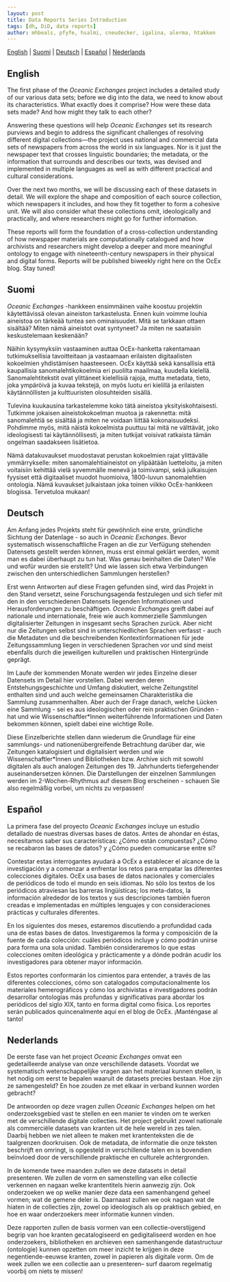 ```yaml
---
layout: post
title: Data Reports Series Introduction
tags: [dh, DiD, data reports]
author: mhbeals, pfyfe, hsalmi, cneudecker, igalina, alerma, htakken
---
```


[English](#English) | [Suomi](#Suomi) | [Deutsch](#Deutsch) | [Español](#Español) | [Nederlands](#Nederlands)

## <a name="English"></a>English

The first phase of the _Oceanic Exchanges_ project includes a detailed study of our various data sets; before we dig into the data, we need to know about its characteristics. What exactly does it comprise? How were these data sets made? And how might they talk to each other?

Answering these questions will help _Oceanic Exchanges_ set its research purviews and begin to address the significant challenges of resolving different digital collections—the project uses national and commercial data sets of newspapers from across the world in six languages. Nor is it just the newspaper text that crosses linguistic boundaries; the metadata, or the information that surrounds and describes our texts, was devised and implemented in multiple languages as well as with different practical and cultural considerations.  

Over the next two months, we will be discussing each of these datasets in detail. We will explore the shape and composition of each source collection, which newspapers it includes, and how they fit together to form a cohesive unit. We will also consider what these collections omit, ideologically and practically, and where researchers might go for further information.

These reports will form the foundation of a cross-collection understanding of how newspaper materials are computationally catalogued and how archivists and researchers might develop a deeper and more meaningful ontology to engage with nineteenth-century newspapers in their physical and digital forms. Reports will be published biweekly right here on the OcEx blog. Stay tuned!

## <a name="Suomi"></a>Suomi

_Oceanic Exchanges_ -hankkeen ensimmäinen vaihe koostuu projektin käytettävissä olevan aineiston tarkastelusta. Ennen kuin voimme louhia aineistoa on tärkeää tuntea sen ominaisuudet. Mitä se tarkkaan ottaen sisältää? Miten nämä aineistot ovat syntyneet? Ja miten ne saataisiin keskustelemaan keskenään?

Näihin kysymyksiin vastaaminen auttaa OcEx-hanketta rakentamaan tutkimuksellisia tavoitteitaan ja vastaamaan erilaisten digitaalisten kokoelmien yhdistämisen haasteeseen. OcEx käyttää sekä kansallisia että kaupallisia sanomalehtikokoelmia eri puolilta maailmaa, kuudella kielellä. Sanomalehtitekstit ovat ylittäneet kielellisiä rajoja, mutta metadata, tieto, joka ympäröivä ja kuvaa tekstejä, on myös luotu eri kielillä ja erilaisten käytännöllisten ja kulttuuristen olosuhteiden sisällä.

Tulevina kuukausina tarkastelemme koko tätä aineistoa yksityiskohtaisesti. Tutkimme jokaisen aineistokokoelman muotoa ja rakennetta: mitä sanomalehtiä se sisältää ja miten ne voidaan liittää kokonaisuudeksi. Pohdimme myös, mitä näistä kokoelmista puuttuu tai mitä ne välttävät, joko ideologisesti tai käytännöllisesti, ja miten tutkijat voisivat ratkaista tämän ongelman saadakseen lisätietoa.

Nämä datakuvaukset muodostavat perustan kokoelmien rajat ylittävälle ymmärrykselle: miten sanomalehtiaineistot on ylipäätään luetteloitu, ja miten voitaisiin kehittää vielä syvemmälle menevä ja toimivampi, sekä julkaisujen fyysiset että digitaaliset muodot huomioiva, 1800-luvun sanomalehtien ontologia. Nämä kuvaukset julkaistaan joka toinen viikko OcEx-hankkeen blogissa. Tervetuloa mukaan!

## <a name="Deutsch"></a>Deutsch

Am Anfang jedes Projekts steht für gewöhnlich eine erste, gründliche Sichtung der Datenlage - so auch in _Oceanic Exchanges_. Bevor systematisch wissenschaftliche Fragen an die zur Verfügung stehenden Datensets gestellt werden können, muss erst einmal geklärt werden, womit man es dabei überhaupt zu tun hat. Was genau beinhalten die Daten? Wie und wofür wurden sie erstellt? Und wie lassen sich etwa Verbindungen zwischen den unterschiedlichen Sammlungen herstellen?

Erst wenn Antworten auf diese Fragen gefunden sind, wird das Projekt in den Stand versetzt, seine Forschungsagenda festzulegen und sich tiefer mit den in den verschiedenen Datensets liegenden Informationen und Herausforderungen zu beschäftigen. _Oceanic Exchanges_ greift dabei auf nationale und internationale, freie wie auch kommerzielle Sammlungen digitalisierter Zeitungen in insgesamt sechs Sprachen zurück. Aber nicht nur die Zeitungen selbst sind in unterschiedlichen Sprachen verfasst - auch die Metadaten und die beschreibenden Kontextinformationen für jede Zeitungssammlung liegen in verschiedenen Sprachen vor und sind meist ebenfalls durch die jeweiligen kulturellen und praktischen Hintergründe geprägt. 

Im Laufe der kommenden Monate werden wir jedes Einzelne dieser Datensets im Detail hier vorstellen. Dabei werden deren Entstehungsgeschichte und Umfang diskutiert, welche Zeitungstitel enthalten sind und auch welche gemeinsamen Charakteristika die Sammlung zusammenhalten. Aber auch der Frage danach, welche Lücken eine Sammlung - sei es aus ideologischen oder rein praktischen Gründen - hat und wie Wissenschaftler*Innen weiterführende Informationen und Daten bekommen können, spielt dabei eine wichtige Rolle.

Diese Einzelberichte stellen dann wiederum die Grundlage für eine sammlungs- und nationenübergreifende Betrachtung darüber dar, wie Zeitungen katalogisiert und digitalisiert werden und wie Wissenschaftler*Innen und Bibliotheken bzw. Archive sich mit sowohl digitalen als auch analogen Zeitungen des 19. Jahrhunderts tiefergehender auseinandersetzen können. Die Darstellungen der einzelnen Sammlungen werden im 2-Wochen-Rhythmus auf diesem Blog erscheinen - schauen Sie also regelmäßig vorbei, um nichts zu verpassen!

## <a name="Español"></a>Español

La primera fase del proyecto _Oceanic Exchanges_ incluye un estudio detallado de nuestras diversas bases de datos. Antes de ahondar en éstas, necesitamos saber sus características: ¿Cómo están compuestas? ¿Cómo se recabaron las bases de datos? y ¿Cómo pueden comunicarse entre sí?

Contestar estas interrogantes ayudará a OcEx a establecer el alcance de la investigación y a comenzar a enfrentar los retos para empatar las diferentes colecciones digitales. OcEx usa bases de datos nacionales y comerciales de periódicos de todo el mundo en seis idiomas. No sólo los textos de los periódicos atraviesan las barreras lingüísticas; los meta-datos, la información alrededor de los textos y sus descripciones también fueron creadas e implementadas en múltiples lenguajes y con consideraciones prácticas y culturales diferentes. 

En los siguientes dos meses, estaremos discutiendo a profundidad cada una de estas bases de datos. Investigaremos la forma y composición de la fuente de cada colección: cuáles periódicos incluye y cómo podrán unirse para forma una sola unidad. También consideraremos lo que estas colecciones omiten ideológica y prácticamente y a dónde podrán acudir los investigadores para obtener mayor información. 

Estos reportes conformarán los cimientos para entender, a través de las diferentes colecciones, cómo son catalogados computacionalmente los materiales hemerográficos y cómo los archivistas e investigadores podrán desarrollar ontologías más profundas y significativas para abordar los periódicos del siglo XIX, tanto en forma digital como física. Los reportes serán publicados quincenalmente aquí en el blog de OcEx. ¡Manténgase al tanto!

## <a name="Nederlands"></a>Nederlands

De eerste fase van het project _Oceanic Exchanges_ omvat een gedetailleerde analyse van onze verschillende datasets. Voordat we systematisch wetenschappelijke vragen aan het materiaal kunnen stellen, is het nodig om eerst te bepalen waaruit de datasets precies bestaan. Hoe zijn ze samengesteld? En hoe zouden ze met elkaar in verband kunnen worden gebracht?
 
De antwoorden op deze vragen zullen _Oceanic Exchanges_ helpen om het onderzoeksgebied vast te stellen en een manier te vinden om te werken met de verschillende digitale collecties. Het project gebruikt zowel nationale als commerciële datasets van kranten uit de hele wereld in zes talen. Daarbij hebben we niet alleen te maken met krantenteksten die de taalgrenzen doorkruisen. Ook de metadata, de informatie die onze teksten beschrijft en omringt, is opgesteld in verschillende talen en is bovendien beïnvloed door de verschillende praktische en culturele achtergronden.
 
In de komende twee maanden zullen we deze datasets in detail presenteren. We zullen de vorm en samenstelling van elke collectie verkennen en nagaan welke krantentitels hierin aanwezig zijn. Ook onderzoeken we op welke manier deze data een samenhangend geheel vormen; wat de gemene deler is. Daarnaast zullen we ook nagaan wat de hiaten in de collecties zijn, zowel op ideologisch als op praktisch gebied, en hoe en waar onderzoekers meer informatie kunnen vinden.   
 
Deze rapporten zullen de basis vormen van een collectie-overstijgend begrip van hoe kranten gecatalogiseerd en gedigitaliseerd worden en hoe onderzoekers, bibliotheken en archieven een samenhangende datastructuur (ontologie) kunnen opzetten om meer inzicht te krijgen in deze negentiende-eeuwse kranten, zowel in papieren als digitale vorm. Om de week zullen we een collectie aan u presenteren– surf daarom regelmatig voorbij om niets te missen!
